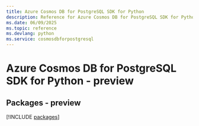 ```yaml
---
title: Azure Cosmos DB for PostgreSQL SDK for Python
description: Reference for Azure Cosmos DB for PostgreSQL SDK for Python
ms.date: 06/09/2025
ms.topic: reference
ms.devlang: python
ms.service: cosmosdbforpostgresql
---
```

# Azure Cosmos DB for PostgreSQL SDK for Python - preview
## Packages - preview
[!INCLUDE [packages](cosmos-db-for-postgresql-index.md)]